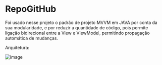 # RepoGitHub

Foi usado nesse projeto o padrão de projeto MVVM em JAVA por conta da sua  modularidade, e por reduzir a quantidade de código, pois permite ligação bidirecional entre  a View e ViewModel, 
permitindo propagação automática de mudanças.



Arquitetura: 

![image](https://user-images.githubusercontent.com/2738131/103182759-98bbd500-488c-11eb-97d3-96f1b57a90fc.png)
